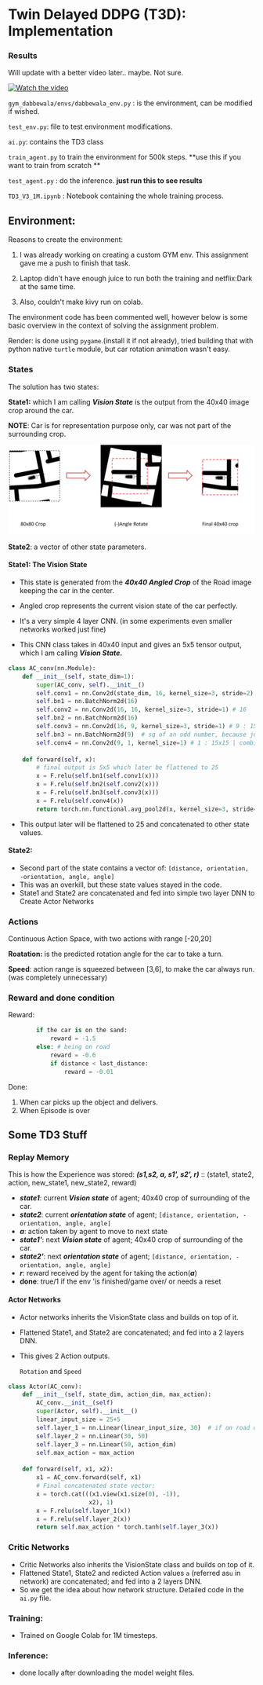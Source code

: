 # Twin Delayed DDPG (T3D): Implementation



### Results 

Will update with a better video later.. maybe. Not sure.

[![Watch the video](https://img.youtube.com/vi/AyR6b9MxiUg/hqdefault.jpg)](https://www.youtube.com/watch?v=AyR6b9MxiUg)

`gym_dabbewala/envs/dabbewala_env.py` : is the environment, can be modified if wished.

`test_env.py`: file to test environment modifications.

`ai.py`: contains the TD3 class

`train_agent.py` to train the environment for 500k steps. **use this if you want to train from scratch **

`test_agent.py` : do the inference. **just run this to see results**

`TD3_V3_1M.ipynb` : Notebook containing the whole training process.

## Environment:

Reasons to create the environment:

1. I was already working on creating a custom GYM env. This assignment gave me a push to finish that task.

2. Laptop didn't have enough juice to run both the training and netflix:Dark at the same time.

3. Also, couldn't make kivy run on colab.

The environment code has been commented well, however below is some basic overview in the context of solving the assignment problem.

Render: is done using `pygame`.(install it if not already), tried building that with python native `turtle` module, but car rotation animation wasn't easy.

### States

The solution has two states:

**State1:** which I am calling ***Vision State*** is the output from the 40x40 image crop around the car.

**NOTE**: Car is for representation purpose only, car was not part of the surrounding crop.

  ![](src/crop_strategy.png)

**State2**: a vector of other state parameters.

#### State1: The Vision State

- This state is generated from the ***40x40 Angled Crop*** of the Road image keeping the car in the center.
- Angled crop represents the current vision state of the car perfectly.
- It's a very simple 4 layer CNN. (in some experiments even smaller networks worked just fine)

- This CNN class takes in 40x40 input and gives an 5x5 tensor output, which I am calling ***Vision State.***

```python
class AC_conv(nn.Module):
    def __init__(self, state_dim=1):
        super(AC_conv, self).__init__()
        self.conv1 = nn.Conv2d(state_dim, 16, kernel_size=3, stride=2) # 16 
        self.bn1 = nn.BatchNorm2d(16)
        self.conv2 = nn.Conv2d(16, 16, kernel_size=3, stride=1) # 16
        self.bn2 = nn.BatchNorm2d(16)
        self.conv3 = nn.Conv2d(16, 9, kernel_size=3, stride=1) # 9 : 15x15
        self.bn3 = nn.BatchNorm2d(9)  # sq of an odd number, because just!
        self.conv4 = nn.Conv2d(9, 1, kernel_size=1) # 1 : 15x15 | combining 9ch to 1

    def forward(self, x):
        # final output is 5x5 which later be flattened to 25
        x = F.relu(self.bn1(self.conv1(x)))
        x = F.relu(self.bn2(self.conv2(x)))
        x = F.relu(self.bn3(self.conv3(x)))
        x = F.relu(self.conv4(x))
        return torch.nn.functional.avg_pool2d(x, kernel_size=3, stride=3) # 5x5 
```

* This output later will be flattened to 25 and concatenated to other state values.

#### State2:

- Second part of the state contains a vector of:
  `[distance, orientation, -orientation, angle, angle]`
- This was an overkill, but these state values stayed in the code.
- State1 and State2 are concatenated and fed into simple two layer DNN to Create Actor Networks

### Actions

Continuous Action Space, with two actions with range [-20,20]

**Roatation:** is the predicted rotation angle for the car to take a turn.

**Speed**: action range is squeezed between [3,6], to make the car always run.(was completely unnecessary)

### Reward and done condition

Reward:
```python
        if the car is on the sand:
            reward = -1.5
        else: # being on road
            reward = -0.6
            if distance < last_distance:
                reward = -0.01
```

Done:
1. When car picks up the object and delivers.
2. When Episode is over

## Some TD3 Stuff

### Replay Memory
This is how the Experience was stored:
***(s1,s2, a, s1', s2', r)*** :: (state1, state2, action, new_state1, new_state2, reward)

- ***state1***: current ***Vision state*** of agent; 40x40 crop of surrounding of the car.
- ***state2***: current ***orientation state*** of agent; `[distance, orientation, -orientation, angle, angle]`
- ***a***: action taken by agent to move to next state
- ***state1'***: next ***Vision state*** of agent; 40x40 crop of surrounding of the car.
- ***state2'***: next ***orientation state*** of agent; `[distance, orientation, -orientation, angle, angle]`
- ***r***: reward received by the agent for taking the action(***a***)
- **done**: true/1 if the env 'is finished/game over/ or needs a reset



#### Actor Networks

* Actor networks inherits the VisionState class and builds on top of it.

* Flattened State1, and State2 are concatenated; and fed into a 2 layers DNN.

* This gives 2 Action outputs.

  `Rotation` and `Speed`

```python
class Actor(AC_conv):
    def __init__(self, state_dim, action_dim, max_action):
        AC_conv.__init__(self)
        super(Actor, self).__init__()
        linear_input_size = 25+5
        self.layer_1 = nn.Linear(linear_input_size, 30)  # if on road or sand
        self.layer_2 = nn.Linear(30, 50)
        self.layer_3 = nn.Linear(50, action_dim)
        self.max_action = max_action

    def forward(self, x1, x2):
        x1 = AC_conv.forward(self, x1)
        # Final concatenated state vector:
        x = torch.cat(((x1.view(x1.size(0), -1)),
                       x2), 1) 
        x = F.relu(self.layer_1(x))
        x = F.relu(self.layer_2(x))
        return self.max_action * torch.tanh(self.layer_3(x))
```

### Critic Networks

- Critic Networks also inherits the VisionState class and builds on top of it.
- Flattened State1,  State2 and redicted Action values `a` (referred as`u` in network) are concatenated; and fed into a 2 layers DNN.
- So we get the idea about how network structure. Detailed code in the `ai.py` file.

### Training:

* Trained on Google Colab for 1M timesteps.

### Inference:

* done locally after downloading the model weight files.


